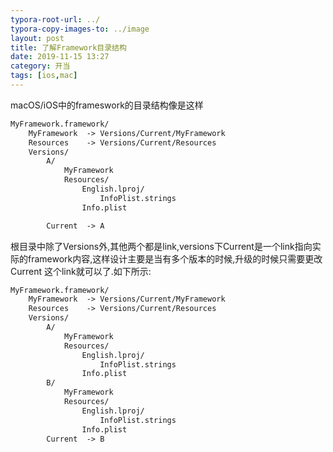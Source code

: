 ```yaml
---
typora-root-url: ../
typora-copy-images-to: ../image
layout: post
title: 了解Framework目录结构
date: 2019-11-15 13:27
category: 开当
tags: [ios,mac]
---
```




macOS/iOS中的frameswork的目录结构像是这样

```xml
MyFramework.framework/
    MyFramework  -> Versions/Current/MyFramework
    Resources    -> Versions/Current/Resources
    Versions/
        A/
            MyFramework
            Resources/
                English.lproj/
                    InfoPlist.strings
                Info.plist

        Current  -> A
```



根目录中除了Versions外,其他两个都是link,versions下Current是一个link指向实际的framework内容,这样设计主要是当有多个版本的时候,升级的时候只需要更改Current 这个link就可以了.如下所示:



```xml
MyFramework.framework/
    MyFramework  -> Versions/Current/MyFramework
    Resources    -> Versions/Current/Resources
    Versions/
        A/
            MyFramework
            Resources/
                English.lproj/
                    InfoPlist.strings
                Info.plist
        B/
            MyFramework
            Resources/
                English.lproj/
                    InfoPlist.strings
                Info.plist
        Current  -> B
```

